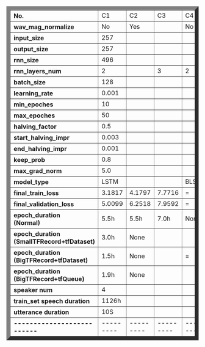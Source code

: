 
<table border="10">
<tr align="left"><th>No.</th>
<td>C1</td><td>C2</td><td>C3</td><td>C4</td><td>C5</td><td>C6</td><td>C7</td>
</tr>

<tr align="left"><th>wav_mag_normalize</th>
<td>No</td><td>Yes</td><td></td><td>No</td><td>Yes</td><td>No</td><td></td>
</tr>

<tr align="left"><th>input_size</th>
<td>257</td><td></td><td></td><td></td><td></td><td></td><td></td>
</tr>

<tr align="left"><th>output_size</th>
<td>257</td><td></td><td></td><td></td><td></td><td></td><td></td>
</tr>

<tr align="left"><th>rnn_size</th>
<td>496</td><td></td><td></td><td></td><td>1024</td><td>496</td><td></td>
</tr>

<tr align="left"><th>rnn_layers_num</th>
<td>2</td><td></td><td>3</td><td>2</td><td></td><td></td><td></td>
</tr>

<tr align="left"><th>batch_size</th>
<td>128</td><td></td><td></td><td></td><td>64</td><td>256</td><td></td>
</tr>

<tr align="left"><th>learning_rate</th>
<td>0.001</td><td></td><td></td><td></td><td>0.002</td><td>0.001</td><td></td>
</tr>

<tr align="left"><th>min_epoches</th>
<td>10</td><td></td><td></td><td></td><td></td><td></td><td></td>
</tr>

<tr align="left"><th>max_epoches</th>
<td>50</td><td></td><td></td><td></td><td></td><td></td><td></td>
</tr>

<tr align="left"><th>halving_factor</th>
<td>0.5</td><td></td><td></td><td></td><td></td><td>0.7</td><td></td>
</tr>

<tr align="left"><th>start_halving_impr</th>
<td>0.003</td><td></td><td></td><td></td><td></td><td></td><td></td>
</tr>

<tr align="left"><th>end_halving_impr</th>
<td>0.001</td><td></td><td></td><td></td><td></td><td>0.0005</td><td></td>
</tr>

<tr align="left"><th>keep_prob</th>
<td>0.8</td><td></td><td></td><td></td><td></td><td></td><td></td>
</tr>

<tr align="left"><th>max_grad_norm</th>
<td>5.0</td><td></td><td></td><td></td><td></td><td></td><td></td>
</tr>

<tr align="left"><th>model_type</th>
<td>LSTM</td><td></td><td></td><td>BLSTM</td><td>LSTM</td><td>BLSTM</td><td>LSTM</td>
</tr>

<tr align="left">
<th>final_train_loss</th><td>3.1817</td>
<td>4.1797</td><td>7.7716</td><td>=</td><td>7.5969</td><td>3.0427(0.9128)</td><td>3.8880(1.1664)</td>
</tr>

<tr align="left">
<th>final_validation_loss</th><td>5.0099</td>
<td>6.2518</td><td>7.9592</td><td>=</td><td>7.7481</td><td>3.0610(0.9183)</td><td>3.9230(1.1769)</td>
</tr>

<tr align="left">
<th>epoch_duration<br>(Normal)</th>
<td>5.5h</td><td>5.5h</td><td>7.0h</td><td>None</td><td>9.0h</td><td>None</td><td></td>
</tr>

<tr align="left">
<th>epoch_duration<br>(SmallTFRecord+tfDataset)</th>
<td>3.0h</td><td>None</td><td></td><td></td><td></td><td></td><td></td>
</tr>

<tr align="left"><th>epoch_duration<br>(BigTFRecord+tfDataset)</th>
<td>1.5h</td><td>None</td><td></td><td>=</td><td>None</td><td>1.8h</td><td>1.2h</td>
</tr>

<tr align="left"><th>epoch_duration<br>(BigTFRecord+tfQueue)</th>
<td>1.9h</td><td>None</td><td></td><td></td><td></td><td></td><td></td>
</tr>

<tr align="left"><th>speaker num</th>
<td>4</td><td></td><td></td><td></td><td></td><td>90</td><td></td>
</tr>

<tr align="left"><th>train_set speech duration</th><td>1126h</td><td></td><td></td><td></td><td></td><td>1166h</td><td></td>
</tr>

<tr align="left"><th>utterance duration</th>
<td>10S</td><td></td><td></td><td></td><td></td><td>3S</td><td></td>
</tr>

<tr align="left"><th>--------------------------</th>
<td>---------</td>
<td>---------</td>
<td>---------</td>
<td>---------</td>
<td>---------</td>
<td>---------</td>
<td>---------</td>
</tr>
</table>
